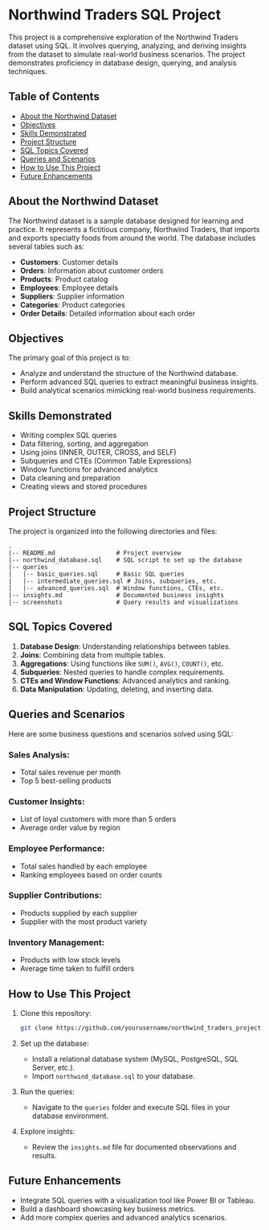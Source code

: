 # Northwind Traders SQL Project

This project is a comprehensive exploration of the Northwind Traders dataset using SQL. It involves querying, analyzing, and deriving insights from the dataset to simulate real-world business scenarios. The project demonstrates proficiency in database design, querying, and analysis techniques.

## Table of Contents

- [About the Northwind Dataset](#about-the-northwind-dataset)
- [Objectives](#objectives)
- [Skills Demonstrated](#skills-demonstrated)
- [Project Structure](#project-structure)
- [SQL Topics Covered](#sql-topics-covered)
- [Queries and Scenarios](#queries-and-scenarios)
- [How to Use This Project](#how-to-use-this-project)
- [Future Enhancements](#future-enhancements)

## About the Northwind Dataset

The Northwind dataset is a sample database designed for learning and practice. It represents a fictitious company, Northwind Traders, that imports and exports specialty foods from around the world. The database includes several tables such as:

- **Customers**: Customer details
- **Orders**: Information about customer orders
- **Products**: Product catalog
- **Employees**: Employee details
- **Suppliers**: Supplier information
- **Categories**: Product categories
- **Order Details**: Detailed information about each order

## Objectives

The primary goal of this project is to:

- Analyze and understand the structure of the Northwind database.
- Perform advanced SQL queries to extract meaningful business insights.
- Build analytical scenarios mimicking real-world business requirements.

## Skills Demonstrated

- Writing complex SQL queries
- Data filtering, sorting, and aggregation
- Using joins (INNER, OUTER, CROSS, and SELF)
- Subqueries and CTEs (Common Table Expressions)
- Window functions for advanced analytics
- Data cleaning and preparation
- Creating views and stored procedures

## Project Structure

The project is organized into the following directories and files:

```
.
|-- README.md                 # Project overview
|-- northwind_database.sql    # SQL script to set up the database
|-- queries
|   |-- basic_queries.sql     # Basic SQL queries
|   |-- intermediate_queries.sql # Joins, subqueries, etc.
|   |-- advanced_queries.sql  # Window functions, CTEs, etc.
|-- insights.md               # Documented business insights
|-- screenshots               # Query results and visualizations
```

## SQL Topics Covered

1. **Database Design**: Understanding relationships between tables.
2. **Joins**: Combining data from multiple tables.
3. **Aggregations**: Using functions like `SUM()`, `AVG()`, `COUNT()`, etc.
4. **Subqueries**: Nested queries to handle complex requirements.
5. **CTEs and Window Functions**: Advanced analytics and ranking.
6. **Data Manipulation**: Updating, deleting, and inserting data.

## Queries and Scenarios

Here are some business questions and scenarios solved using SQL:

### Sales Analysis:

- Total sales revenue per month
- Top 5 best-selling products

### Customer Insights:

- List of loyal customers with more than 5 orders
- Average order value by region

### Employee Performance:

- Total sales handled by each employee
- Ranking employees based on order counts

### Supplier Contributions:

- Products supplied by each supplier
- Supplier with the most product variety

### Inventory Management:

- Products with low stock levels
- Average time taken to fulfill orders

## How to Use This Project

1. Clone this repository:
   ```bash
   git clone https://github.com/yourusername/northwind_traders_project.git
   ```

2. Set up the database:
   - Install a relational database system (MySQL, PostgreSQL, SQL Server, etc.).
   - Import `northwind_database.sql` to your database.

3. Run the queries:
   - Navigate to the `queries` folder and execute SQL files in your database environment.

4. Explore insights:
   - Review the `insights.md` file for documented observations and results.

## Future Enhancements

- Integrate SQL queries with a visualization tool like Power BI or Tableau.
- Build a dashboard showcasing key business metrics.
- Add more complex queries and advanced analytics scenarios.

